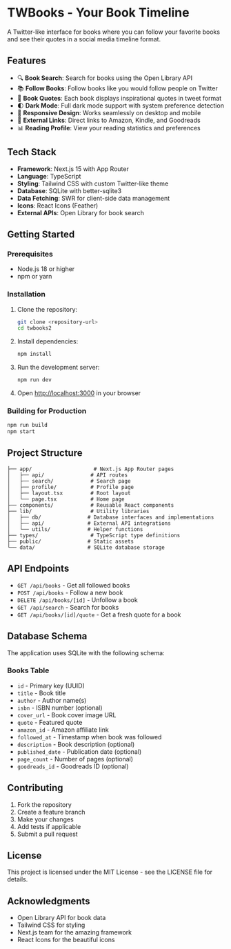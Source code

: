 # TWBooks - Your Book Timeline

A Twitter-like interface for books where you can follow your favorite books and see their quotes in a social media timeline format.

## Features

- 🔍 **Book Search**: Search for books using the Open Library API
- 📚 **Follow Books**: Follow books like you would follow people on Twitter
- 💬 **Book Quotes**: Each book displays inspirational quotes in tweet format
- 🌓 **Dark Mode**: Full dark mode support with system preference detection
- 📱 **Responsive Design**: Works seamlessly on desktop and mobile
- 🔗 **External Links**: Direct links to Amazon, Kindle, and Goodreads
- 📊 **Reading Profile**: View your reading statistics and preferences

## Tech Stack

- **Framework**: Next.js 15 with App Router
- **Language**: TypeScript
- **Styling**: Tailwind CSS with custom Twitter-like theme
- **Database**: SQLite with better-sqlite3
- **Data Fetching**: SWR for client-side data management
- **Icons**: React Icons (Feather)
- **External APIs**: Open Library for book search

## Getting Started

### Prerequisites

- Node.js 18 or higher
- npm or yarn

### Installation

1. Clone the repository:
   ```bash
   git clone <repository-url>
   cd twbooks2
   ```

2. Install dependencies:
   ```bash
   npm install
   ```

3. Run the development server:
   ```bash
   npm run dev
   ```

4. Open [http://localhost:3000](http://localhost:3000) in your browser

### Building for Production

```bash
npm run build
npm start
```

## Project Structure

```
├── app/                    # Next.js App Router pages
│   ├── api/               # API routes
│   ├── search/            # Search page
│   ├── profile/           # Profile page
│   ├── layout.tsx         # Root layout
│   └── page.tsx           # Home page
├── components/            # Reusable React components
├── lib/                   # Utility libraries
│   ├── db/               # Database interfaces and implementations
│   ├── api/              # External API integrations
│   └── utils/            # Helper functions
├── types/                 # TypeScript type definitions
├── public/               # Static assets
└── data/                 # SQLite database storage
```

## API Endpoints

- `GET /api/books` - Get all followed books
- `POST /api/books` - Follow a new book
- `DELETE /api/books/[id]` - Unfollow a book
- `GET /api/search` - Search for books
- `GET /api/books/[id]/quote` - Get a fresh quote for a book

## Database Schema

The application uses SQLite with the following schema:

### Books Table
- `id` - Primary key (UUID)
- `title` - Book title
- `author` - Author name(s)
- `isbn` - ISBN number (optional)
- `cover_url` - Book cover image URL
- `quote` - Featured quote
- `amazon_id` - Amazon affiliate link
- `followed_at` - Timestamp when book was followed
- `description` - Book description (optional)
- `published_date` - Publication date (optional)
- `page_count` - Number of pages (optional)
- `goodreads_id` - Goodreads ID (optional)

## Contributing

1. Fork the repository
2. Create a feature branch
3. Make your changes
4. Add tests if applicable
5. Submit a pull request

## License

This project is licensed under the MIT License - see the LICENSE file for details.

## Acknowledgments

- Open Library API for book data
- Tailwind CSS for styling
- Next.js team for the amazing framework
- React Icons for the beautiful icons